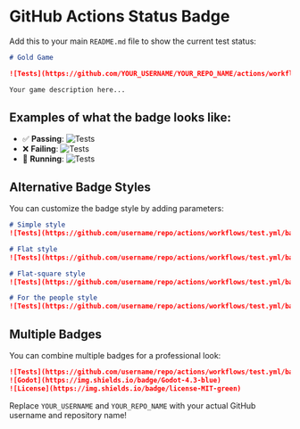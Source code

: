 # GitHub Actions Status Badge

Add this to your main `README.md` file to show the current test status:

```markdown
# Gold Game

![Tests](https://github.com/YOUR_USERNAME/YOUR_REPO_NAME/actions/workflows/test.yml/badge.svg)

Your game description here...
```

## Examples of what the badge looks like:

- ✅ **Passing**: ![Tests](https://img.shields.io/badge/tests-passing-brightgreen)
- ❌ **Failing**: ![Tests](https://img.shields.io/badge/tests-failing-red)
- 🔄 **Running**: ![Tests](https://img.shields.io/badge/tests-running-yellow)

## Alternative Badge Styles

You can customize the badge style by adding parameters:

```markdown
# Simple style
![Tests](https://github.com/username/repo/actions/workflows/test.yml/badge.svg)

# Flat style
![Tests](https://github.com/username/repo/actions/workflows/test.yml/badge.svg?style=flat)

# Flat-square style  
![Tests](https://github.com/username/repo/actions/workflows/test.yml/badge.svg?style=flat-square)

# For the people style
![Tests](https://github.com/username/repo/actions/workflows/test.yml/badge.svg?style=for-the-badge)
```

## Multiple Badges

You can combine multiple badges for a professional look:

```markdown
![Tests](https://github.com/username/repo/actions/workflows/test.yml/badge.svg)
![Godot](https://img.shields.io/badge/Godot-4.3-blue)
![License](https://img.shields.io/badge/license-MIT-green)
```

Replace `YOUR_USERNAME` and `YOUR_REPO_NAME` with your actual GitHub username and repository name! 